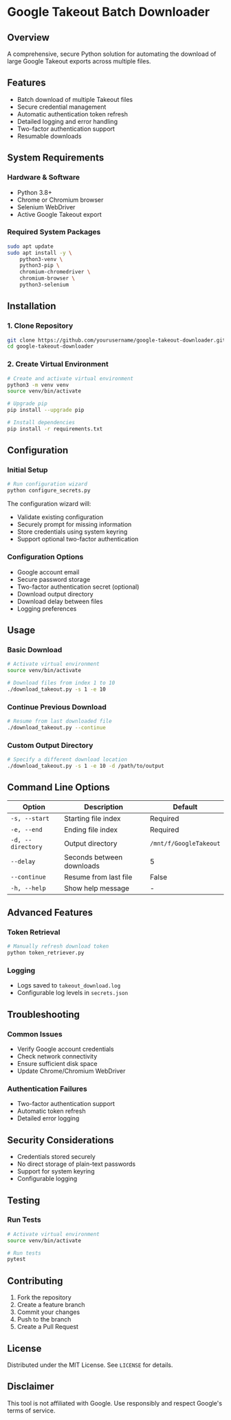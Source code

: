# Google Takeout Batch Downloader

## Overview

A comprehensive, secure Python solution for automating the download of large Google Takeout exports across multiple files.

## Features

- Batch download of multiple Takeout files
- Secure credential management
- Automatic authentication token refresh
- Detailed logging and error handling
- Two-factor authentication support
- Resumable downloads

## System Requirements

### Hardware & Software
- Python 3.8+
- Chrome or Chromium browser
- Selenium WebDriver
- Active Google Takeout export

### Required System Packages
```bash
sudo apt update
sudo apt install -y \
    python3-venv \
    python3-pip \
    chromium-chromedriver \
    chromium-browser \
    python3-selenium
```

## Installation

### 1. Clone Repository
```bash
git clone https://github.com/yourusername/google-takeout-downloader.git
cd google-takeout-downloader
```

### 2. Create Virtual Environment
```bash
# Create and activate virtual environment
python3 -m venv venv
source venv/bin/activate

# Upgrade pip
pip install --upgrade pip

# Install dependencies
pip install -r requirements.txt
```

## Configuration

### Initial Setup
```bash
# Run configuration wizard
python configure_secrets.py
```

The configuration wizard will:
- Validate existing configuration
- Securely prompt for missing information
- Store credentials using system keyring
- Support optional two-factor authentication

### Configuration Options
- Google account email
- Secure password storage
- Two-factor authentication secret (optional)
- Download output directory
- Download delay between files
- Logging preferences

## Usage

### Basic Download
```bash
# Activate virtual environment
source venv/bin/activate

# Download files from index 1 to 10
./download_takeout.py -s 1 -e 10
```

### Continue Previous Download
```bash
# Resume from last downloaded file
./download_takeout.py --continue
```

### Custom Output Directory
```bash
# Specify a different download location
./download_takeout.py -s 1 -e 10 -d /path/to/output
```

## Command Line Options

| Option | Description | Default |
|--------|-------------|---------|
| `-s, --start` | Starting file index | Required |
| `-e, --end` | Ending file index | Required |
| `-d, --directory` | Output directory | `/mnt/f/GoogleTakeout` |
| `--delay` | Seconds between downloads | 5 |
| `--continue` | Resume from last file | False |
| `-h, --help` | Show help message | - |

## Advanced Features

### Token Retrieval
```bash
# Manually refresh download token
python token_retriever.py
```

### Logging
- Logs saved to `takeout_download.log`
- Configurable log levels in `secrets.json`

## Troubleshooting

### Common Issues
- Verify Google account credentials
- Check network connectivity
- Ensure sufficient disk space
- Update Chrome/Chromium WebDriver

### Authentication Failures
- Two-factor authentication support
- Automatic token refresh
- Detailed error logging

## Security Considerations

- Credentials stored securely
- No direct storage of plain-text passwords
- Support for system keyring
- Configurable logging

## Testing

### Run Tests
```bash
# Activate virtual environment
source venv/bin/activate

# Run tests
pytest
```

## Contributing

1. Fork the repository
2. Create a feature branch
3. Commit your changes
4. Push to the branch
5. Create a Pull Request

## License

Distributed under the MIT License. See `LICENSE` for details.

## Disclaimer

This tool is not affiliated with Google. Use responsibly and respect Google's terms of service.

